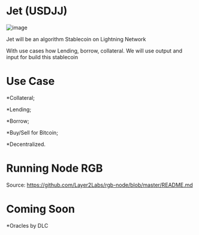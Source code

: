 # Jet (USDJJ)
![image](https://user-images.githubusercontent.com/83122757/156852564-6c6d9db8-5cf1-4f79-b592-b12570ba9f4c.png)

Jet will be an algorithm Stablecoin on Lightning Network

With use cases how Lending, borrow, collateral. We will use output and input for build this stablecoin 

# Use Case

*Collateral;

*Lending;

*Borrow;

*Buy/Sell for Bitcoin;

*Decentralized.

# Running Node RGB

Source: https://github.com/Layer2Labs/rgb-node/blob/master/README.md

# Coming Soon

*Oracles by DLC
